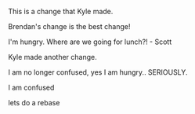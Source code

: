 This is a change that Kyle made.

Brendan's change is the best change!

I'm hungry. Where are we going for lunch?! - Scott

Kyle made another change.

I am no longer confused, yes I am hungry.. SERIOUSLY.
I am confused

lets do a rebase
